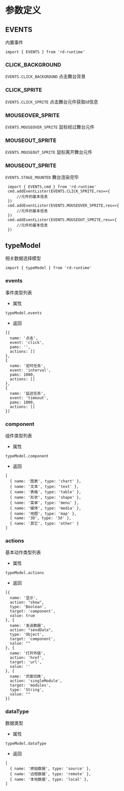 # 参数定义  

## EVENTS  
内置事件  
 ```js:no-line-numbers
 import { EVENTS } from 'rd-runtime'
 ```   

 ### CLICK_BACKGROUND
 `EVENTS.CLICK_BACKGROUND`
 点击舞台背景

 ### CLICK_SPRITE
 `EVENTS.CLICK_SPRITE`
 点击舞台元件获取id信息

 ### MOUSEOVER_SPRITE
 `EVENTS.MOUSEOVER_SPRITE`
 鼠标经过舞台元件

 ### MOUSEOUT_SPRITE
 `EVENTS.MOUSEOUT_SPRITE`
 鼠标离开舞台元件

 ### MOUSEOUT_SPRITE
 `EVENTS.STAGE_MOUNTED`
 舞台渲染完毕


```js:no-line-numbers
 import { EVENTS,cmd } from 'rd-runtime'
 cmd.addEventLister(EVENTS.CLICK_SPRITE,res=>{
     //元件的基本信息
 })
 cmd.addEventLister(EVENTS.MOUSEOVER_SPRITE,res=>{
     //元件的基本信息
 })
 cmd.addEventLister(EVENTS.MOUSEOUT_SPRITE,res=>{
     //元件的基本信息
 })
```

## typeModel  
相关数据选择模型  
 ```js:no-line-numbers
 import { typeModel } from 'rd-runtime'
 ```   

 ### events   
 事件类型列表  
 * 属性
 ```js:no-line-numbers
typeModel.events
 ```
 * 返回
 ```js:no-line-numbers
[{
   name: '点击',
   event: 'click',
   pams: '',
   actions: []
},
{
   name: '定时任务',
   event: 'interval',
   pams: 1000,
   actions: []
},
{
   name: '延迟任务',
   event: 'timeout',
   pams: 1000,
   actions: []
}]
 ```    
 
 ### component   
 组件类型列表
 * 属性
 ```js:no-line-numbers
 typeModel.component
 ```    
 * 返回
 ```js:no-line-numbers
[
   { name: '图表', type: 'chart' },
   { name: '文本', type: 'text' },
   { name: '表格', type: 'table' },
   { name: '形状', type: 'shape' },
   { name: '菜单', type: 'menu' },
   { name: '媒体', type: 'media' },
   { name: '地图', type: 'map' },
   { name: '3D', type: '3d' },
   { name: '其它', type: 'other' }
]
 ```  

 ### actions   
 基本动作类型列表
 * 属性
 ```js:no-line-numbers
 typeModel.actions
 ```    
 * 返回
 ```js:no-line-numbers
[{
   name: '显示',
   action: "show",
   type: 'Boolean',
   target: 'component',
   value: true
}, {
   name: '发送数据',
   action: "sendData",
   type: 'Object',
   target: 'component',
   value: ""
}, {
   name: '打开外链',
   action: 'href',
   target: 'url',
   value: ''
}, {
   name: '页面切换',
   action: 'singleModule',
   target: 'modules',
   type: 'String',
   value: ""
}]
 ```  

 ### dataType   
 数据类型
 * 属性
 ```js:no-line-numbers
 typeModel.dataType
 ```    
 * 返回
 ```js:no-line-numbers
[
   { name: '原始数据', type: 'source' },
   { name: '远程数据', type: 'remote' },
   { name: '本地数据', type: 'local' },
]
 ```  
